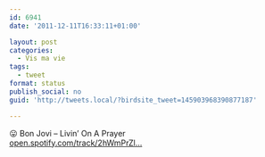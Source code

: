 ```yaml
---
id: 6941
date: '2011-12-11T16:33:11+01:00'

layout: post
categories:
  - Vis ma vie
tags:
  - tweet
format: status
publish_social: no
guid: 'http://tweets.local/?birdsite_tweet=145903968390877187'

---
```


😛 Bon Jovi – Livin’ On A Prayer  
[open.spotify.com/track/2hWmPrZl…](http://open.spotify.com/track/2hWmPrZlzs18hXz1O1cbdC)